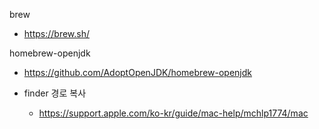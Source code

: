brew
- https://brew.sh/

homebrew-openjdk
- https://github.com/AdoptOpenJDK/homebrew-openjdk

- finder 경로 복사
  - https://support.apple.com/ko-kr/guide/mac-help/mchlp1774/mac